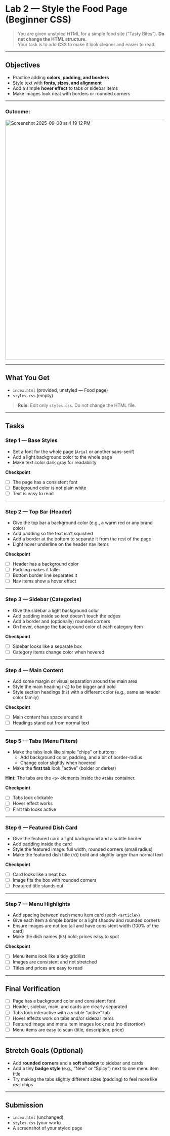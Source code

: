 # Lab 2 — Style the Food Page (Beginner CSS)

> You are given unstyled HTML for a simple food site (“Tasty Bites”). **Do not change the HTML structure.**  
> Your task is to add CSS to make it look cleaner and easier to read.

---

## Objectives

- Practice adding **colors, padding, and borders**
- Style text with **fonts, sizes, and alignment**
- Add a simple **hover effect** to tabs or sidebar items
- Make images look neat with borders or rounded corners

---

### Outcome:
<img width="1440" height="757" alt="Screenshot 2025-09-08 at 4 19 12 PM" src="https://github.com/user-attachments/assets/fe5bf207-7145-4ff1-832d-8babd2838cb6" />


---

## What You Get

- `index.html` (provided, unstyled — Food page)
- `styles.css` (empty)

> **Rule:** Edit only `styles.css`. Do not change the HTML file.

---

## Tasks

### Step 1 — Base Styles

- Set a font for the whole page (`Arial` or another sans-serif)
- Add a light background color to the whole page
- Make text color dark gray for readability

**Checkpoint**

- [ ] The page has a consistent font
- [ ] Background color is not plain white
- [ ] Text is easy to read

---

### Step 2 — Top Bar (Header)

- Give the top bar a background color (e.g., a warm red or any brand color)
- Add padding so the text isn’t squished
- Add a border at the bottom to separate it from the rest of the page
- Light hover underline on the header nav items

**Checkpoint**

- [ ] Header has a background color
- [ ] Padding makes it taller
- [ ] Bottom border line separates it
- [ ] Nav items show a hover effect

---

### Step 3 — Sidebar (Categories)

- Give the sidebar a light background color
- Add padding inside so text doesn’t touch the edges
- Add a border and (optionally) rounded corners
- On hover, change the background color of each category item

**Checkpoint**

- [ ] Sidebar looks like a separate box
- [ ] Category items change color when hovered

---

### Step 4 — Main Content

- Add some margin or visual separation around the main area
- Style the main heading (`h1`) to be bigger and bold
- Style section headings (`h2`) with a different color (e.g., same as header color family)

**Checkpoint**

- [ ] Main content has space around it
- [ ] Headings stand out from normal text

---

### Step 5 — Tabs (Menu Filters)

- Make the tabs look like simple “chips” or buttons:
  - Add background color, padding, and a bit of border-radius
  - Change color slightly when hovered
- Make the **first tab** look “active” (bolder or darker)

**Hint:** The tabs are the `<p>` elements inside the `#tabs` container.

**Checkpoint**

- [ ] Tabs look clickable
- [ ] Hover effect works
- [ ] First tab looks active

---

### Step 6 — Featured Dish Card

- Give the featured card a light background and a subtle border
- Add padding inside the card
- Style the featured image: full width, rounded corners (small radius)
- Make the featured dish title (`h3`) bold and slightly larger than normal text

**Checkpoint**

- [ ] Card looks like a neat box
- [ ] Image fits the box with rounded corners
- [ ] Featured title stands out

---

### Step 7 — Menu Highlights

- Add spacing between each menu item card (each `<article>`)
- Give each item a simple border or a light shadow and rounded corners
- Ensure images are not too tall and have consistent width (100% of the card)
- Make the dish names (`h3`) bold; prices easy to spot

**Checkpoint**

- [ ] Menu items look like a tidy grid/list
- [ ] Images are consistent and not stretched
- [ ] Titles and prices are easy to read

---

## Final Verification

- [ ] Page has a background color and consistent font
- [ ] Header, sidebar, main, and cards are clearly separated
- [ ] Tabs look interactive with a visible “active” tab
- [ ] Hover effects work on tabs and/or sidebar items
- [ ] Featured image and menu item images look neat (no distortion)
- [ ] Menu items are easy to scan (title, description, price)

---

## Stretch Goals (Optional)

- Add **rounded corners** and a **soft shadow** to sidebar and cards
- Add a tiny **badge style** (e.g., “New” or “Spicy”) next to one menu item title
- Try making the tabs slightly different sizes (padding) to feel more like real chips

---

## Submission

- `index.html` (unchanged)
- `styles.css` (your work)
- A screenshot of your styled page
